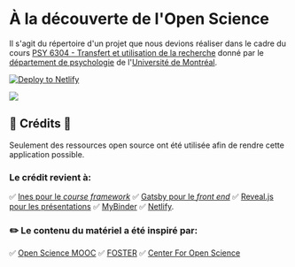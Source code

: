 # À la découverte de l'Open Science

Il s'agit du répertoire d'un projet que nous devions réaliser dans le cadre du cours [PSY 6304 - Transfert et utilisation de la recherche](https://psy.umontreal.ca/fileadmin/Documents/FAS/Psychologie/Documents/1-Programmes-cours/Plans_de_cours/Hiver_2019/PSY6304H.pdf) donné par le [département de psychologie](https://psy.umontreal.ca) de l'[Université de Montréal](https;//umontreal.ca).

[![Deploy to Netlify](https://www.netlify.com/img/deploy/button.svg)](https://app.netlify.com/start/deploy?repository=https://github.com/SamGuay/ospsy)

[![](https://user-images.githubusercontent.com/13643239/56341448-68fe9380-61b5-11e9-816f-5c71ae71b94f.png)](https://ospsy.netlify.com)

## 💖 Crédits 💖

Seulement des ressources open source ont été utilisée afin de rendre cette application possible.

### Le crédit revient à:

✅ [Ines pour le *course framework*](https://github.com/ines/course-starter-r)
✅ [Gatsby pour le *front end*](https://gatsbyjs.org)
✅ [Reveal.js pour les présentations](https://revealjs.com)
✅ [MyBinder](https://mybinder.org)
✅ [Netlify](https://netlify.com).

### :pencil2: Le contenu du matériel a été inspiré par:

✅ [Open Science MOOC](https://opensciencemooc.eu/)
✅ [FOSTER](https://www.fosteropenscience.eu/)
✅ [Center For Open Science](https://cos.io/)
